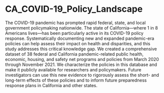# CA_COVID-19_Policy_Landscape
The COVID-19 pandemic has prompted rapid federal, state, and local government policymaking nationwide. The state of California—where 1 in 8 Americans lives—has been particularly active in its COVID-19 policy response. Systematically documenting new and expanded pandemic-era policies can help assess their impact on health and disparities, and this study addresses this critical knowledge gap. We created a comprehensive dataset of 38 federal and California pandemic-related public health, economic, housing, and safety net programs and policies from March 2020 through November 2021. We characterize the policies in this database and make it publicly available for researchers and policymakers. Future investigators can use this new evidence to rigorously assess the short- and long-term effects of these policies and to inform future preparedness response plans in California and other states.
